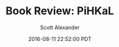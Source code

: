 ---
layout: podcast
title: "Book Review: PiHKaL"
author: Scott Alexander
description: https://slatestarcodex.com/2016/08/11/book-review-pihkal/
date: 2016-08-11 22:52:00 PDT
length: 8829895
duration: 2207
guid: book-review-pihkal
---